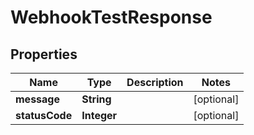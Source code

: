 

# WebhookTestResponse

## Properties

Name | Type | Description | Notes
------------ | ------------- | ------------- | -------------
**message** | **String** |  |  [optional]
**statusCode** | **Integer** |  |  [optional]



